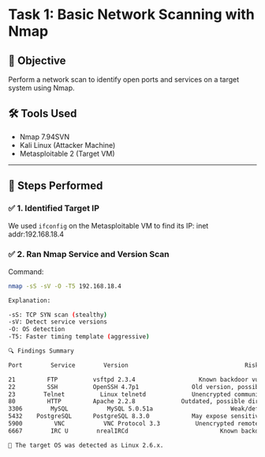 # Task 1: Basic Network Scanning with Nmap

## 🎯 Objective
Perform a network scan to identify open ports and services on a target system using Nmap.

## 🛠 Tools Used
- Nmap 7.94SVN
- Kali Linux (Attacker Machine)
- Metasploitable 2 (Target VM)

---

## 🚀 Steps Performed

### ✅ 1. Identified Target IP
We used `ifconfig` on the Metasploitable VM to find its IP:
inet addr:192.168.18.4

### ✅ 2. Ran Nmap Service and Version Scan
Command:
```bash
nmap -sS -sV -O -T5 192.168.18.4

Explanation:

-sS: TCP SYN scan (stealthy)
-sV: Detect service versions
-O: OS detection
-T5: Faster timing template (aggressive)

🔍 Findings Summary

Port     	Service	       Version	                               Risk Explanation

21	       FTP	        vsftpd 2.3.4	              Known backdoor vulnerability (CVE-2011-2523).
22	       SSH         	OpenSSH 4.7p1           	Old version, possible brute force attack surface.
23	      Telnet	      Linux telnetd           	Unencrypted communication, vulnerable to sniffing.
80	       HTTP	        Apache 2.2.8	         Outdated, possible directory traversal & RCE exploits.
3306	    MySQL	        MySQL 5.0.51a                 	   Weak/default credentials risk.
5432   	PostgreSQL	    PostgreSQL 8.3.0           	May expose sensitive DB data if misconfigured.
5900	     VNC	       VNC Protocol 3.3	         Unencrypted remote desktop, brute-force possibility.
6667      	IRC	U        nrealIRCd	                        Known backdoor (CVE-2010-2075).

📝 The target OS was detected as Linux 2.6.x.
